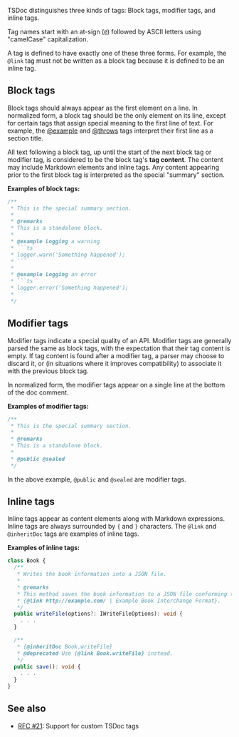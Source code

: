 TSDoc distinguishes three kinds of tags: Block tags, modifier tags, and
inline tags.

Tag names start with an at-sign (`@`) followed by ASCII letters using
"camelCase" capitalization.

A tag is defined to have exactly one of these three forms. For example,
the `@link` tag must not be written as a block tag because it is defined
to be an inline tag.

## Block tags

Block tags should always appear as the first element on a line. In
normalized form, a block tag should be the only element on its line,
except for certain tags that assign special meaning to the first line of
text. For example, the [@example](https://tsdoc.org/pages/tags/example/) and
[@throws](https://tsdoc.org/pages/tags/throws/) tags interpret their first line as a
section title.

All text following a block tag, up until the start of the next block tag
or modifier tag, is considered to be the block tag's **tag content**.
The content may include Markdown elements and inline tags. Any content
appearing prior to the first block tag is interpreted as the special
"summary" section.

**Examples of block tags:**

``` ts
/**
 * This is the special summary section.
 *
 * @remarks
 * This is a standalone block.
 *
 * @example Logging a warning
 * ```ts
 * logger.warn('Something happened');
 * ```
 *
 * @example Logging an error
 * ```ts
 * logger.error('Something happened');
 * ```
 */
```

## Modifier tags

Modifier tags indicate a special quality of an API. Modifier tags are
generally parsed the same as block tags, with the expectation that their
tag content is empty. If tag content is found after a modifier tag, a
parser may choose to discard it, or (in situations where it improves
compatibility) to associate it with the previous block tag.

In normalized form, the modifier tags appear on a single line at the
bottom of the doc comment.

**Examples of modifier tags:**

``` ts
/**
 * This is the special summary section.
 *
 * @remarks
 * This is a standalone block.
 *
 * @public @sealed
 */
```

In the above example, `@public` and `@sealed` are modifier tags.

## Inline tags

Inline tags appear as content elements along with Markdown expressions.
Inline tags are always surrounded by `{` and `}` characters. The `@link`
and `@inheritDoc` tags are examples of inline tags.

**Examples of inline tags:**

``` ts
class Book {
  /**
   * Writes the book information into a JSON file.
   *
   * @remarks
   * This method saves the book information to a JSON file conforming to the standardized
   * {@link http://example.com/ | Example Book Interchange Format}.
   */
  public writeFile(options?: IWriteFileOptions): void {
    . . .
  }

  /**
   * {@inheritDoc Book.writeFile}
   * @deprecated Use {@link Book.writeFile} instead.
   */
  public save(): void {
    . . .
  }
}
```

## See also

- [RFC #21](https://github.com/microsoft/tsdoc/issues/21): Support for
  custom TSDoc tags
